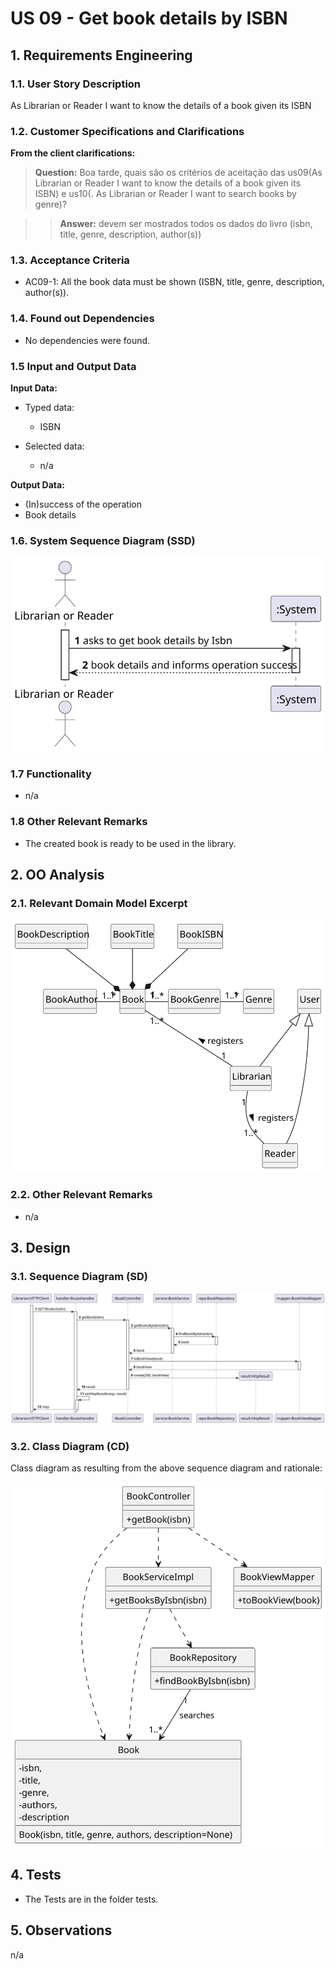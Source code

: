 # US 09 - Get book details by ISBN

## 1. Requirements Engineering

### 1.1. User Story Description

As Librarian or Reader I want to know the details of a book given its ISBN

### 1.2. Customer Specifications and Clarifications 

**From the client clarifications:**

> **Question:** Boa tarde, quais são os critérios de aceitação das us09(As Librarian or Reader I want to know the details of a book given its ISBN) e us10(. As Librarian or Reader I want to search books by genre)?

> > **Answer:** devem ser mostrados todos os dados do livro (isbn, title, genre, description, author(s))

### 1.3. Acceptance Criteria

- AC09-1: All the book data must be shown (ISBN, title, genre, description, author(s)).

### 1.4. Found out Dependencies

- No dependencies were found.

### 1.5 Input and Output Data

**Input Data:**

- Typed data:
    - ISBN

- Selected data:
    - n/a

**Output Data:**

- (In)success of the operation
- Book details

### 1.6. System Sequence Diagram (SSD)

![US09-SSD](US09-SSD.svg)

### 1.7 Functionality

- n/a

### 1.8 Other Relevant Remarks

- The created book is ready to be used in the library.

## 2. OO Analysis

### 2.1. Relevant Domain Model Excerpt 

![US09-MD](US09-DM.svg)

### 2.2. Other Relevant Remarks

- n/a

## 3. Design

### 3.1. Sequence Diagram (SD)

![US09-SD](US09-SD.svg)

### 3.2. Class Diagram (CD)

Class diagram as resulting from the above sequence diagram and rationale:

![US09-CD](US09-CD.svg)

## 4. Tests

- The Tests are in the folder tests. 

## 5. Observations

n/a
